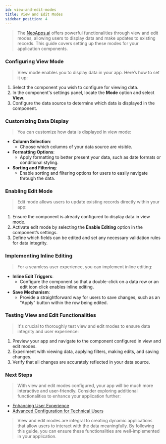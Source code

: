 ```yaml
---
id: view-and-edit-modes
title: View and Edit Modes
sidebar_position: 4
---
```



> The [NeoApps.ai](https://neoapps.ai/) offers powerful functionalities through view and edit modes, allowing users to display data and make updates to existing records. This guide covers setting up these modes for your application components.

### Configuring View Mode

> View mode enables you to display data in your app. Here’s how to set it up:

1. Select the component you wish to configure for viewing data.
2. In the component's settings panel, locate the **Mode** option and select **View**.
3. Configure the data source to determine which data is displayed in the component.

<!-- ![View Mode Configuration](/img/neoapps_ai_logo.png) -->

### Customizing Data Display

> You can customize how data is displayed in view mode:

- **Column Selection**: 
    - Choose which columns of your data source are visible.
- **Formatting Options**: 
    - Apply formatting to better present your data, such as date formats or conditional styling.
- **Sorting and Filtering**: 
    - Enable sorting and filtering options for users to easily navigate through the data.

<!-- ![Customizing Data Display](/img/neoapps_ai_logo.png) -->

### Enabling Edit Mode

> Edit mode allows users to update existing records directly within your app:

1. Ensure the component is already configured to display data in view mode.
2. Activate edit mode by selecting the **Enable Editing** option in the component’s settings.
3. Define which fields can be edited and set any necessary validation rules for data integrity.

<!-- ![Enabling Edit Mode](/img/neoapps_ai_logo.png) -->

### Implementing Inline Editing

> For a seamless user experience, you can implement inline editing:

- **Inline Edit Triggers**: 
    - Configure the component so that a double-click on a data row or an edit icon click enables inline editing.
- **Save Mechanism**: 
    - Provide a straightforward way for users to save changes, such as an "Apply" button within the row being edited.

<!-- ![Implementing Inline Editing](/img/neoapps_ai_logo.png) -->

### Testing View and Edit Functionalities

> It's crucial to thoroughly test view and edit modes to ensure data integrity and user experience:

1. Preview your app and navigate to the component configured in view and edit modes.
2. Experiment with viewing data, applying filters, making edits, and saving changes.
3. Verify that all changes are accurately reflected in your data source.

<!-- ![Testing View and Edit Functionalities](/img/neoapps_ai_logo.png) -->

### Next Steps

> With view and edit modes configured, your app will be much more interactive and user-friendly. Consider exploring additional functionalities to enhance your application further:

- [Enhancing User Experience](./enhancing-user-experience)
- [Advanced Configuration for Technical Users](./advanced-configuration)

> View and edit modes are integral to creating dynamic applications that allow users to interact with the data meaningfully. By following this guide, you can ensure these functionalities are well-implemented in your application.
